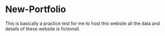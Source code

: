 # New-Portfolio
This is basically a practice test for me to host this website all the data and details of these website is fictionall.
